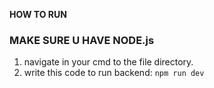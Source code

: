**HOW TO RUN**
### MAKE SURE U HAVE NODE.js

1. navigate in your cmd to the file directory.
2. write this code to run backend: ```npm run dev```
